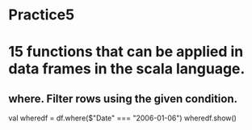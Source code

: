 # Practice5

# 15 functions that can be applied in data frames in the scala language.

## where. Filter rows using the given condition.
val wheredf = df.where($"Date" === "2006-01-06")
wheredf.show()

